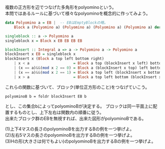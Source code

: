 複数の正方形を辺でつなげた多角形をpolyominoという。  
本問ではあるルールに基づいて様々なpolyominoを概念的に作ってみよう。  
```haskell
data Polyomino a = EB |  -- EBはEmptyBlockの略。
	Block a (Polyomino a) (Polyomino a) (Polyomino a) (Polyomino a) deriving (Eq,Show,Read,Ord)
```
```haskell
singleblock :: a -> Polyomino a
singleblock x = Block x EB EB EB EB
```
```haskell
blockInsert :: Integral a => a -> Polyomino a -> Polyomino a
blockInsert x EB = singleblock x
blockInsert x (Block a top left bottom right)
	| x < a                    = Block a top (blockInsert x left) bottom right
	| (x == a)&&(mod x 2 == 0) = Block a (blockInsert x top) left bottom right
	| (x == a)&&(mod x 2 == 1) = Block a top left (blockInsert x bottom) right
	| x > a                    = Block a top left bottom (blockInsert x right)
```
これらの関数に基づいて、ブロック(単位正方形のこと)をつなげていこう。  
```
polyominoB b = foldr blockInsert EB b
```
とし、この集合bによってpolyominoBが決定する。
ブロックは同一平面上に配置するものとし、上下左右は関数内の順番に従う。  
出来たブロック群のEBを無視すれば、出来た図形がpolyominoBである。    
  
(1)上下4マスの長さのpolyominoBを出力するBの例を一つ挙げよ。  
(2)左右5マスの長さのpolyominoBを出力するBの例を一つ挙げよ。  
(3)Hの形(大きさは何でもよい)のpolyominoBを出力するBの例を一つ挙げよ。  
